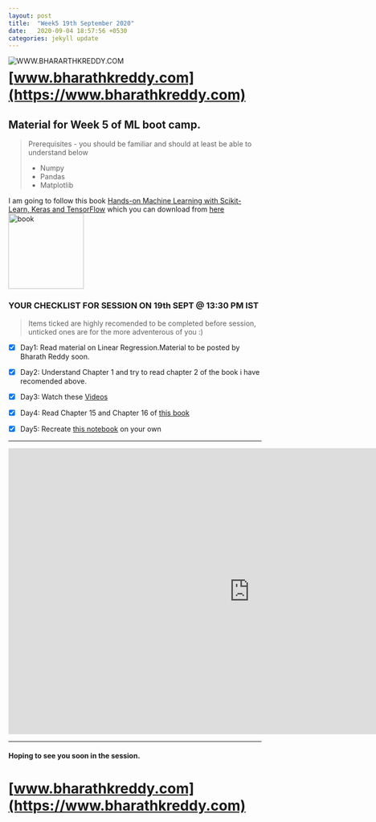 ```yaml
---
layout: post
title:  "Week5 19th September 2020"
date:   2020-09-04 18:57:56 +0530
categories: jekyll update
---
```


<a href="https://www.bharathkreddy.com"><img align="left" src="https://i.imgur.com/axjt3Qe.png" alt="WWW.BHARARTHKREDDY.COM" title="www.bharathkreddy.com"></a>
# [www.bharathkreddy.com](https://www.bharathkreddy.com)

## Material for Week 5 of ML boot camp. 

> Prerequisites - you should be familiar and should at least be able to understand below
> * Numpy
> * Pandas
> * Matplotlib



I am going to follow this book [Hands-on Machine Learning with Scikit-Learn, Keras and TensorFlow](https://www.oreilly.com/library/view/hands-on-machine-learning/9781492032632/)
which you can download from [here](https://www.pdfdrive.com/handson-machine-learning-with-scikitlearn-and-tensorflow-2e-e189685098.html)
<img src="https://images-na.ssl-images-amazon.com/images/I/51aqYc1QyrL._SX379_BO1,204,203,200_.jpg" title="book" width="150" />

### YOUR CHECKLIST FOR SESSION ON 19th SEPT @ 13:30 PM IST


> Items ticked are highly recomended to be completed before session, unticked ones are for the more adventerous of you :)


- [x] Day1: Read material on Linear Regression.Material to be posted by Bharath Reddy soon.
- [x] Day2: Understand Chapter 1 and try to read chapter 2 of the book i have recomended above.
- [x] Day3: Watch these [Videos](https://www.youtube.com/playlist?list=PLblh5JKOoLUIzaEkCLIUxQFjPIlapw8nU)
- [x] Day4: Read Chapter 15 and Chapter 16 of [this book](https://www.inferentialthinking.com/chapters/intro.html)
- [x] Day5: Recreate [this notebook](https://github.com/bharathkreddy/ML-Bootcamp/blob/master/LinearRegression.ipynb) on your own



---
<iframe src="https://docs.google.com/presentation/d/e/2PACX-1vTjVAyQlVfhsLRHmre2OOkIeiEBHmp90Y83OmCArr48kELZR-rKkLYiBUOcWwc_F66StOyRcAq4sA6C/embed?start=false&loop=false&delayms=5000" frameborder="0" width="960" height="569" allowfullscreen="true" mozallowfullscreen="true" webkitallowfullscreen="true"></iframe>


---

#### Hoping to see you soon in the session.

# [www.bharathkreddy.com](https://www.bharathkreddy.com)
